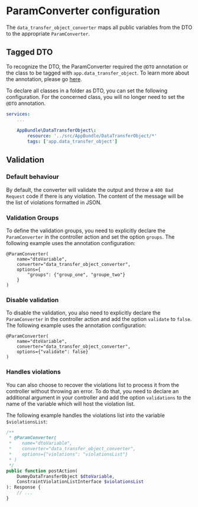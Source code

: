 # ParamConverter configuration

The `data_transfer_object_converter` maps all public variables from the DTO to the appropriate `ParamConverter`.

## Tagged DTO

To recognize the DTO, the ParamConverter required the `@DTO` annotation or the class to be tagged with `app.data_transfer_object`. To learn more about the annotation, please go [here](DataTransferObject.md#mandatory-annotations).

To declare all classes in a folder as DTO, you can set the following configuration. For the concerned class, you will no longer need to set the `@DTO` annotation.

```yaml
services:
    ...
    
    AppBundle\DataTransferObject\:
        resource: '../src/AppBundle/DataTransferObject/*'
        tags: ['app.data_transfer_object']
```

## Validation

### Default behaviour

By default, the converter will validate the output and throw a `400 Bad Request` code if there is any violation. The content of the message will be the list of violations formatted in JSON.

### Validation Groups

To define the validation groups, you need to explicitly declare the `ParamConverter` in the controller action and set the option `groups`. The following example uses the annotation configuration:

```
@ParamConverter(
    name="dtoVariable",
    converter="data_transfer_object_converter",
    options={
        "groups": {"group_one", "groupe_two"}
    }
)
```


### Disable validation

To disable the validation, you also need to explicitly declare the `ParamConverter` in the controller action and add the option `validate` to `false`. The following example uses the annotation configuration:

```
@ParamConverter(
    name="dtoVariable",
    converter="data_transfer_object_converter",
    options={"validate": false}
)
```

### Handles violations

You can also choose to recover the violations list to process it from the controller without throwing an error. To do that, you need to declare an additional argument in your controller and add the option `validations` to the name of the variable which will host the violation list.

The following example handles the violations list into the variable `$violationsList`:

```php
/**
 * @ParamConverter(
 *    name="dtoVariable",
 *    converter="data_transfer_object_converter",
 *    options={"violations": "violationsList"}
 * )
 */
public function postAction(
    DummyDataTransferObject $dtoVariable,
    ConstraintViolationListInterface $violationsList
): Response {
    // ...
}
```
